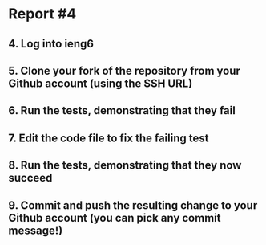 # Report #4
## 4. Log into ieng6



## 5. Clone your fork of the repository from your Github account (using the SSH URL)



## 6. Run the tests, demonstrating that they fail



## 7. Edit the code file to fix the failing test



## 8. Run the tests, demonstrating that they now succeed



## 9. Commit and push the resulting change to your Github account (you can pick any commit message!)


